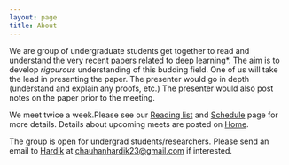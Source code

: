 ```yaml
---
layout: page
title: About
---
```


We are group of undergraduate students get together to read and understand the very recent papers related to deep learning*. The aim is to develop *rigourous* understanding of this budding field. One of us will take the lead in presenting the paper. The presenter would go in depth (understand and explain any proofs, etc.) The presenter would also post notes on the paper prior to the meeting.

We meet twice a week.Please see our [Reading list](https://virajshah018.github.io/reading/) and [Schedule](https://virajshah018.github.io/schedule/) page for more details.
Details about upcoming meets are posted on [Home](http://virajshah018.github.io).

The group is open for undergrad students/researchers. Please send an email to [Hardik](https://www.facebook.com/backpropagater)
at <chauhanhardik23@gmail.com> if interested.  

